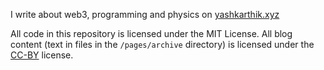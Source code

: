 I write about web3, programming and physics on [yashkarthik.xyz](https://www.yashkarthik.xyz/)


All code in this repository is licensed under the MIT License. All blog content (text in files in the `/pages/archive` directory) is licensed under the [CC-BY](https://creativecommons.org/licenses/by/4.0/) license.
